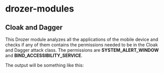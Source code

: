 # drozer-modules

## Cloak and Dagger
This Drozer module analyzes all the applications of the mobile device and checks if any of them contains the permissions needed to be in the Cloak and Dagger attack class. The permissions are **SYSTEM_ALERT_WINDOW** and **BIND_ACCESSIBILITY_SERVICE**.

The output will be something like this:


